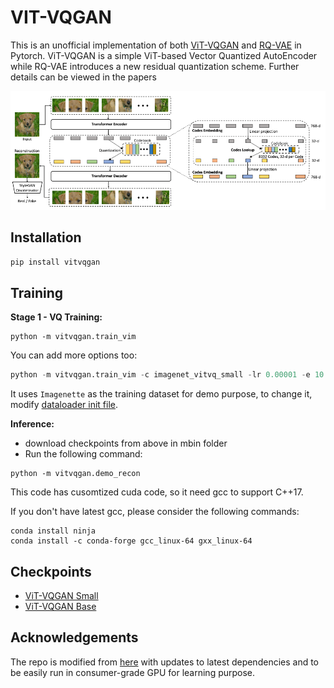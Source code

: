 <div id="top"></div>

# VIT-VQGAN

This is an unofficial implementation of both [ViT-VQGAN](https://arxiv.org/abs/2110.04627) and [RQ-VAE](https://arxiv.org/abs/2110.04627) in Pytorch. ViT-VQGAN is a simple ViT-based Vector Quantized AutoEncoder while RQ-VAE introduces a new residual quantization scheme. Further details can be viewed in the papers

![](https://raw.githubusercontent.com/henrywoo/vim/main/vitvqgan.png)


## Installation

```python
pip install vitvqgan 
```


## Training

**Stage 1 - VQ Training:**
```
python -m vitvqgan.train_vim
```

You can add more options too:

```python
python -m vitvqgan.train_vim -c imagenet_vitvq_small -lr 0.00001 -e 10
```

It uses `Imagenette` as the training dataset for demo purpose, to change it, modify [dataloader init file](vitvqgan/dataloader/__init__.py).

**Inference:**
- download checkpoints from above in mbin folder
- Run the following command:
```
python -m vitvqgan.demo_recon
```

This code has cusomtized cuda code, so it need gcc to support C++17.

If you don't have latest gcc, please consider the following commands:

```
conda install ninja
conda install -c conda-forge gcc_linux-64 gxx_linux-64
```

## Checkpoints

- [ViT-VQGAN Small](https://drive.google.com/file/d/1jbjD4q0iJpXrRMVSYJRIvM_94AxA1EqJ/view?usp=sharing) 
- [ViT-VQGAN Base](https://drive.google.com/file/d/1syv0t3nAJ-bETFgFpztw9cPXghanUaM6/view?usp=sharing)


## Acknowledgements

The repo is modified from [here](https://github.com/thuanz123/enhancing-transformers) with updates to latest dependencies and to be easily run in consumer-grade GPU for learning purpose.

